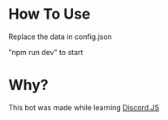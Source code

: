 # How To Use

Replace the data in config.json

"npm run dev" to start

# Why?

This bot was made while learning [Discord.JS](https://discord.js.org/#/)
